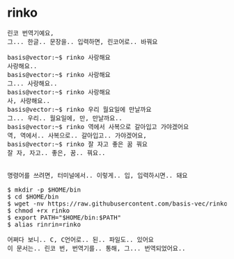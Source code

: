 # rinko
<pre>
린코 번역기예요, 
그... 한글.. 문장을.. 입력하면, 린코어로.. 바꿔요

basis@vector:~$ rinko 사랑해요
사랑해요.. 
basis@vector:~$ rinko 사랑해요
그... 사랑해요.. 
basis@vector:~$ rinko 사랑해요
사, 사랑해요.. 
basis@vector:~$ rinko 우리 월요일에 만날까요
그... 우리.. 월요일에, 만, 만날까요.. 
basis@vector:~$ rinko 역에서 사복으로 갈아입고 가야겠어요
역, 역에서.. 사복으로.. 갈아입고.. 가야겠어요, 
basis@vector:~$ rinko 잘 자고 좋은 꿈 꿔요
잘 자, 자고.. 좋은, 꿈.. 꿔요..


명령어를 쓰려면, 터미널에서.. 이렇게.. 입, 입력하시면.. 돼요

$ mkdir -p $HOME/bin
$ cd $HOME/bin
$ wget -nv https://raw.githubusercontent.com/basis-vec/rinko/master/rinko
$ chmod +rx rinko
$ export PATH="$HOME/bin:$PATH"
$ alias rinrin=rinko

어쩌다 보니.. C, C언어로.. 된.. 파일도.. 있어요
이 문서는.. 린코 번, 번역기를.. 통해, 그... 번역되었어요.. 
</pre>
